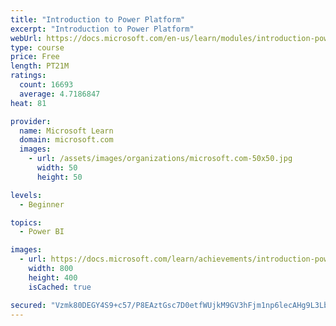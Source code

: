 ```yaml
---
title: "Introduction to Power Platform"
excerpt: "Introduction to Power Platform"
webUrl: https://docs.microsoft.com/en-us/learn/modules/introduction-power-platform/
type: course
price: Free
length: PT21M
ratings:
  count: 16693
  average: 4.7186847
heat: 81

provider:
  name: Microsoft Learn
  domain: microsoft.com
  images:
    - url: /assets/images/organizations/microsoft.com-50x50.jpg
      width: 50
      height: 50

levels:
  - Beginner

topics:
  - Power BI

images:
  - url: https://docs.microsoft.com/learn/achievements/introduction-power-platform-social.png
    width: 800
    height: 400
    isCached: true

secured: "Vzmk80DEGY4S9+c57/P8EAztGsc7D0etfWUjkM9GV3hFjm1np6lecAHg9L3Lbb9dkjb59BVtC5pAMNyWsQWjxp8CbUOXbBjjRWXlIO0ASlWpNcsvDxa0hv/MBsqf6male2G4lhRSMAJ9d4pYg8/Sr909Z5fbXCIHSJCr/Po4I+HIwqvde/ta0Tbf+v2HNHd9PAoGG5C2giPOvchW1DKqDQgQNo302dpTk66q7/Ju/GlGh6+mnkITG5yY7eGfLyyqKWimL2AwYKFtD+aVxouoUMPLPNKBocomSCGrVaHfEP3IwqeVK//R0qcnRNFY0r3p6V0PTGmcv9+L9kUeNsoA1JIbJxBD6PdNj60YtURQkn4SGL338a3emaRvxyGvIM7c5fXyya3iDmdE/W07hiGZBhp9rYnBOJ4QJ3I6bkLahRrJOaX9z0OTdtDA/f/9zrkA;YVP9ibPYss6wuvMqRroG8w=="
---
```


